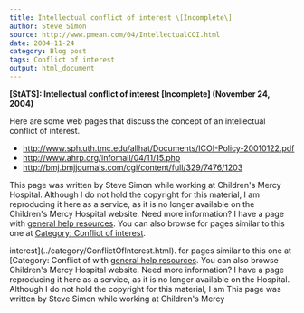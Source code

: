 ```yaml
---
title: Intellectual conflict of interest \[Incomplete\]
author: Steve Simon
source: http://www.pmean.com/04/IntellectualCOI.html
date: 2004-11-24
category: Blog post
tags: Conflict of interest
output: html_document
---
```

**[StATS]: Intellectual conflict of interest
\[Incomplete\] (November 24, 2004)**

Here are some web pages that discuss the concept of an intellectual
conflict of interest.

-   <http://www.sph.uth.tmc.edu/allhat/Documents/ICOI-Policy-20010122.pdf>
-   <http://www.ahrp.org/infomail/04/11/15.php>
-   <http://bmj.bmjjournals.com/cgi/content/full/329/7476/1203>

This page was written by Steve Simon while working at Children\'s Mercy
Hospital. Although I do not hold the copyright for this material, I am
reproducing it here as a service, as it is no longer available on the
Children\'s Mercy Hospital website. Need more information? I have a page
with [general help resources](../GeneralHelp.html). You can also browse
for pages similar to this one at [Category: Conflict of
interest](../category/ConflictOfInterest.html).
<!---More--->
interest](../category/ConflictOfInterest.html).
for pages similar to this one at [Category: Conflict of
with [general help resources](../GeneralHelp.html). You can also browse
Children\'s Mercy Hospital website. Need more information? I have a page
reproducing it here as a service, as it is no longer available on the
Hospital. Although I do not hold the copyright for this material, I am
This page was written by Steve Simon while working at Children\'s Mercy

<!---Do not use
**[StATS]: Intellectual conflict of interest
This page was written by Steve Simon while working at Children\'s Mercy
Hospital. Although I do not hold the copyright for this material, I am
reproducing it here as a service, as it is no longer available on the
Children\'s Mercy Hospital website. Need more information? I have a page
with [general help resources](../GeneralHelp.html). You can also browse
for pages similar to this one at [Category: Conflict of
interest](../category/ConflictOfInterest.html).
--->

